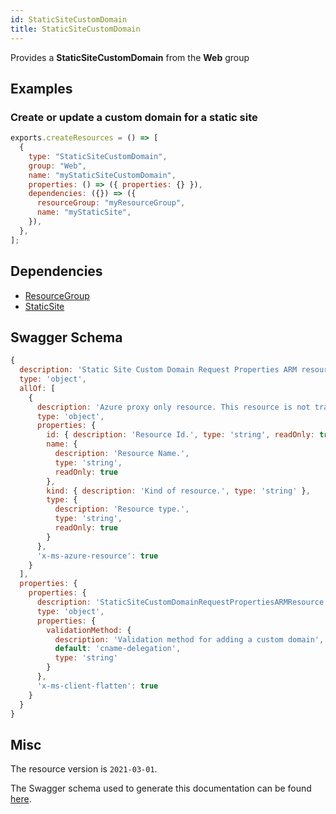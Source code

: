 ```yaml
---
id: StaticSiteCustomDomain
title: StaticSiteCustomDomain
---
```

Provides a **StaticSiteCustomDomain** from the **Web** group
## Examples
### Create or update a custom domain for a static site
```js
exports.createResources = () => [
  {
    type: "StaticSiteCustomDomain",
    group: "Web",
    name: "myStaticSiteCustomDomain",
    properties: () => ({ properties: {} }),
    dependencies: ({}) => ({
      resourceGroup: "myResourceGroup",
      name: "myStaticSite",
    }),
  },
];

```
## Dependencies
- [ResourceGroup](../Resources/ResourceGroup.md)
- [StaticSite](../Web/StaticSite.md)
## Swagger Schema
```js
{
  description: 'Static Site Custom Domain Request Properties ARM resource.',
  type: 'object',
  allOf: [
    {
      description: 'Azure proxy only resource. This resource is not tracked by Azure Resource Manager.',
      type: 'object',
      properties: {
        id: { description: 'Resource Id.', type: 'string', readOnly: true },
        name: {
          description: 'Resource Name.',
          type: 'string',
          readOnly: true
        },
        kind: { description: 'Kind of resource.', type: 'string' },
        type: {
          description: 'Resource type.',
          type: 'string',
          readOnly: true
        }
      },
      'x-ms-azure-resource': true
    }
  ],
  properties: {
    properties: {
      description: 'StaticSiteCustomDomainRequestPropertiesARMResource resource specific properties',
      type: 'object',
      properties: {
        validationMethod: {
          description: 'Validation method for adding a custom domain',
          default: 'cname-delegation',
          type: 'string'
        }
      },
      'x-ms-client-flatten': true
    }
  }
}
```
## Misc
The resource version is `2021-03-01`.

The Swagger schema used to generate this documentation can be found [here](https://github.com/Azure/azure-rest-api-specs/tree/main/specification/web/resource-manager/Microsoft.Web/stable/2021-03-01/StaticSites.json).
